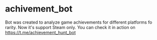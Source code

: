 # achivement_bot
Bot was created to analyze game achievements for different platforms fo rarity. Now it's support Steam only. You can check it in action on https://t.me/achievement_hunt_bot
